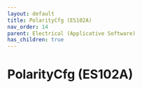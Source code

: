 ```yaml
---
layout: default
title: PolarityCfg (ES102A)
nav_order: 14
parent: Electrical (Applicative Software)
has_children: true
---
```

# PolarityCfg (ES102A)
